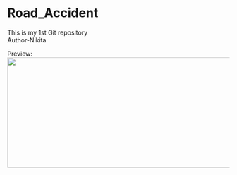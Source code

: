 # Road_Accident
This is my 1st Git repository
<br>
Author-Nikita

Preview: 
<img src="https://github.com/user-attachments/assets/f5c1276e-6dd6-4acc-a990-fc12e03daa85" width = "600" height = "250" />

